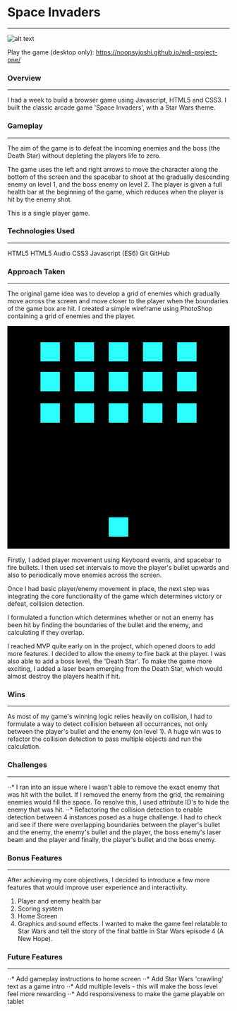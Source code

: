# Space Invaders
___
![alt text](../images/readme/spaceinvaderslevel1.png)

Play the game (desktop only): https://noopsyjoshi.github.io/wdi-project-one/

### Overview
___
I had a week to build a browser game using Javascript, HTML5 and CSS3. I built the classic arcade game 'Space Invaders', with a Star Wars theme.

### Gameplay
___
The aim of the game is to defeat the incoming enemies and the boss (the Death Star) without depleting the players life to zero.

The game uses the left and right arrows to move the character along the bottom of the screen and the spacebar to shoot at the gradually descending enemy on level 1, and the boss enemy on level 2. The player is given a full health bar at the beginning of the game, which reduces when the player is hit by the enemy shot.

This is a single player game.

### Technologies Used
___
HTML5
HTML5 Audio
CSS3
Javascript (ES6)
Git
GitHub

### Approach Taken
___
The original game idea was to develop a grid of enemies which gradually move across the screen and move closer to the player when the boundaries of the game box are hit. I created a simple wireframe using PhotoShop containing a grid of enemies and the player.

![alt text](images/readme/wireframe.png)

Firstly, I added player movement using Keyboard events, and spacebar to fire bullets. I then used set intervals to move the player's bullet upwards and also to periodically move enemies across the screen.

Once I had basic player/enemy movement in place, the next step was integrating the core functionality of the game which determines victory or defeat, collision detection.

I formulated a function which determines whether or not an enemy has been hit by finding the boundaries of the bullet and the enemy, and calculating if they overlap.

I reached MVP quite early on in the project, which opened doors to add more features. I decided to allow the enemy to fire back at the player. I was also able to add a boss level, the 'Death Star'. To make the game more exciting, I added a laser beam emerging from the Death Star, which would almost destroy the players health if hit.

### Wins
___
As most of my game's winning logic relies heavily on collision, I had to formulate a way to detect collision between all occurrances, not only between the player's bullet and the enemy (on level 1). A huge win was to refactor the collision detection to pass multiple objects and run the calculation.

### Challenges
___
⋅⋅* I ran into an issue where I wasn't able to remove the exact enemy that was hit with the bullet. If I removed the enemy from the grid, the remaining enemies would fill the space. To resolve this, I used attribute ID's to hide the enemy that was hit.
⋅⋅* Refactoring the collision detection to enable detection between 4 instances posed as a huge challenge. I had to check and see if there were overlapping boundaries between the player's bullet and the enemy, the enemy's bullet and the player, the boss enemy's laser beam and the player and finally, the player's bullet and the boss enemy.

### Bonus Features
___
After achieving my core objectives, I decided to introduce a few more features that would improve user experience and interactivity.
1. Player and enemy health bar
2. Scoring system
3. Home Screen
4. Graphics and sound effects. I wanted to make the game feel relatable to Star Wars and tell the story of the final battle in Star Wars episode 4 (A New Hope).

### Future Features
___
⋅⋅* Add gameplay instructions to home screen
⋅⋅* Add Star Wars 'crawling' text as a game intro
⋅⋅* Add multiple levels - this will make the boss level feel more rewarding
⋅⋅* Add responsiveness to make the game playable on tablet
